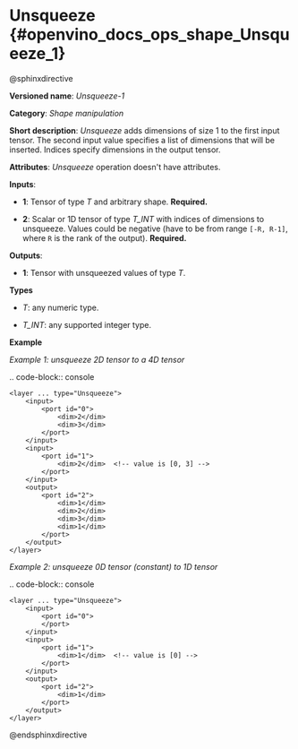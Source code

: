 # Unsqueeze {#openvino_docs_ops_shape_Unsqueeze_1}

@sphinxdirective

**Versioned name**: *Unsqueeze-1*

**Category**: *Shape manipulation*

**Short description**: *Unsqueeze* adds dimensions of size 1 to the first input tensor. The second input value specifies a list of dimensions that will be inserted. Indices specify dimensions in the output tensor.

**Attributes**: *Unsqueeze* operation doesn't have attributes.

**Inputs**:

*   **1**: Tensor of type *T* and arbitrary shape. **Required.**

*   **2**: Scalar or 1D tensor of type *T_INT* with indices of dimensions to unsqueeze. Values could be negative (have to be from range ``[-R, R-1]``, where ``R`` is the rank of the output). **Required.**

**Outputs**:

*   **1**: Tensor with unsqueezed values of type *T*.

**Types**

* *T*: any numeric type.

* *T_INT*: any supported integer type.

**Example**

*Example 1: unsqueeze 2D tensor to a 4D tensor*

.. code-block:: console 

    <layer ... type="Unsqueeze">
        <input>
            <port id="0">
                <dim>2</dim>
                <dim>3</dim>
            </port>
        </input>
        <input>
            <port id="1">
                <dim>2</dim>  <!-- value is [0, 3] -->
            </port>
        </input>
        <output>
            <port id="2">
                <dim>1</dim>
                <dim>2</dim>
                <dim>3</dim>
                <dim>1</dim>
            </port>
        </output>
    </layer>


*Example 2: unsqueeze 0D tensor (constant) to 1D tensor*

.. code-block:: console 

    <layer ... type="Unsqueeze">
        <input>
            <port id="0">
            </port>
        </input>
        <input>
            <port id="1">
                <dim>1</dim>  <!-- value is [0] -->
            </port>
        </input>
        <output>
            <port id="2">
                <dim>1</dim>
            </port>
        </output>
    </layer>


@endsphinxdirective